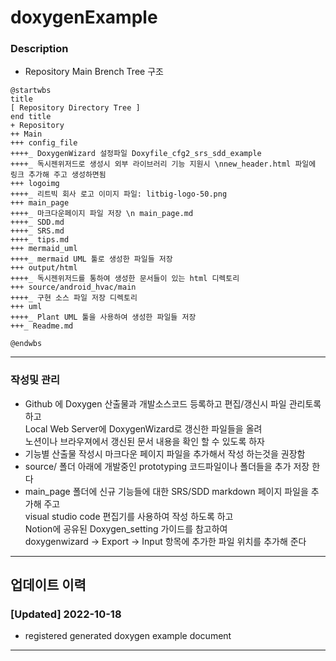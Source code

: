 # doxygenExample

### Description
- Repository Main Brench Tree 구조

```plantuml
@startwbs
title 
[ Repository Directory Tree ]
end title
+ Repository
++ Main
+++ config_file
++++_ DoxygenWizard 설정파일 Doxyfile_cfg2_srs_sdd_example
++++_ 독시젠위저드로 생성시 외부 라이브러리 기능 지원시 \nnew_header.html 파일에 링크 추가해 주고 생성하면됨
+++ logoimg
++++_ 리트빅 회사 로고 이미지 파일: litbig-logo-50.png
+++ main_page
++++_ 마크다운페이지 파일 저장 \n main_page.md
++++_ SDD.md
++++_ SRS.md
++++_ tips.md
+++ mermaid_uml
++++_ mermaid UML 툴로 생성한 파일들 저장
+++ output/html
++++_ 독시젠위저드를 통하여 생성한 문서들이 있는 html 디렉토리
+++ source/android_hvac/main
++++_ 구현 소스 파일 저장 디렉토리
+++ uml
++++_ Plant UML 툴을 사용하여 생성한 파일들 저장
+++_ Readme.md

@endwbs
```
-------------------------------------------------------

### 작성및 관리
- Github 에 Doxygen 산출물과 개발소스코드 등록하고 편집/갱신시 파일 관리토록 하고<br> Local Web Server에 DoxygenWizard로 갱신한 파일들을 올려<br> 노션이나 브라우져에서 갱신된 문서 내용을 확인 할 수 있도록 하자
- 기능별 산출물 작성시 마크다운 페이지 파일을 추가해서 작성 하는것을 권장함
- source/ 폴더 아래에 개발중인 prototyping 코드파일이나 폴더들을 추가 저장 한다  
- main_page 폴더에 신규 기능들에 대한 SRS/SDD markdown 페이지 파일을 추가해 주고<br> visual studio code 편집기를 사용하여 작성 하도록 하고<br> Notion에 공유된 Doxygen_setting 가이드를 참고하여<br> doxygenwizard -> Export -> Input 항목에 추가한 파일 위치를 추가해 준다

-------------------------------------------------------

## 업데이트 이력

### [Updated] 2022-10-18 
- registered generated doxygen example document <br>
-------------------------------------------------------



